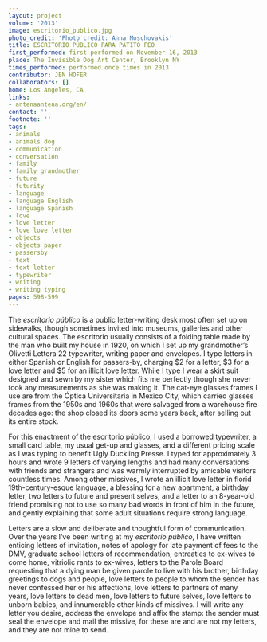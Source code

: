 ```yaml
---
layout: project
volume: '2013'
image: escritorio_publico.jpg
photo_credit: 'Photo credit: Anna Moschovakis'
title: ESCRITORIO PÚBLICO PARA PATITO FEO
first_performed: first performed on November 16, 2013
place: The Invisible Dog Art Center, Brooklyn NY
times_performed: performed once times in 2013
contributor: JEN HOFER
collaborators: []
home: Los Angeles, CA
links:
- antenaantena.org/en/
contact: ''
footnote: ''
tags:
- animals
- animals dog
- communication
- conversation
- family
- family grandmother
- future
- futurity
- language
- language English
- language Spanish
- love
- love letter
- love love letter
- objects
- objects paper
- passersby
- text
- text letter
- typewriter
- writing
- writing typing
pages: 598-599
---
```


The _escritorio público_ is a public letter-writing desk most often set up on sidewalks, though sometimes invited into museums, galleries and other cultural spaces. The escritorio usually consists of a folding table made by the man who built my house in 1920, on which I set up my grandmother’s Olivetti Lettera 22 typewriter, writing paper and envelopes. I type letters in either Spanish or English for passers-by, charging $2 for a letter, $3 for a love letter and $5 for an illicit love letter. While I type I wear a skirt suit designed and sewn by my sister which fits me perfectly though she never took any measurements as she was making it. The cat-eye glasses frames I use are from the Óptica Universitaria in Mexico City, which carried glasses frames from the 1950s and 1960s that were salvaged from a warehouse fire decades ago: the shop closed its doors some years back, after selling out its entire stock.

For this enactment of the escritorio público, I used a borrowed typewriter, a small card table, my usual get-up and glasses, and a different pricing scale as I was typing to benefit Ugly Duckling Presse. I typed for approximately 3 hours and wrote 9 letters of varying lengths and had many conversations with friends and strangers and was warmly interrupted by amicable visitors countless times. Among other missives, I wrote an illicit love letter in florid 19th-century-esque language, a blessing for a new apartment, a birthday letter, two letters to future and present selves, and a letter to an 8-year-old friend promising not to use so many bad words in front of him in the future, and gently explaining that some adult situations require strong language.

Letters are a slow and deliberate and thoughtful form of communication. Over the years I’ve been writing at my _escritorio público_, I have written enticing letters of invitation, notes of apology for late payment of fees to the DMV, graduate school letters of recommendation, entreaties to ex-wives to come home, vitriolic rants to ex-wives, letters to the Parole Board requesting that a dying man be given parole to live with his brother, birthday greetings to dogs and people, love letters to people to whom the sender has never confessed her or his affections, love letters to partners of many years, love letters to dead men, love letters to future selves, love letters to unborn babies, and innumerable other kinds of missives. I will write any letter you desire, address the envelope and affix the stamp: the sender must seal the envelope and mail the missive, for these are and are not my letters, and they are not mine to send.
